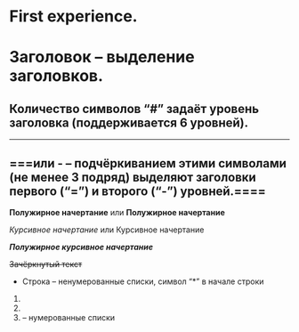 # First experience.

# Заголовок – выделение заголовков. 

## Количество символов “#” задаёт уровень заголовка (поддерживается 6 уровней). ##

---
===или - – подчёркиванием этими символами (не менее 3 подряд) выделяют заголовки первого (“=”) и второго (“-”) уровней.====
---

**Полужирное начертание** или __Полужирное начертание__

*Курсивное начертание* или Курсивное начертание

__*Полужирное курсивное начертание*__

~~Зачёркнутый текст~~

* Строка – ненумерованные списки, символ “*” в начале строки

1.  
2.
3. – нумерованные списки

